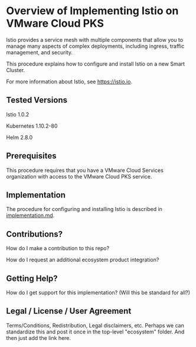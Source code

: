 # Overview of Implementing Istio on VMware Cloud PKS
Istio provides a service mesh with multiple components that allow you to manage many aspects of complex deployments, including ingress, traffic management, and security.

This procedure explains how to configure and install Istio on a new Smart Cluster.

For more information about Istio, see <https://istio.io>.

## Tested Versions
Istio 1.0.2

Kubernetes 1.10.2-80

Helm 2.8.0

## Prerequisites
This procedure requires that you have a VMware Cloud Services organization with access to the VMware Cloud PKS service. 

## Implementation
The procedure for configuring and installing Istio is described in [implementation.md](./implementation.md).

## Contributions?
How do I make a contribution to this repo?

How do I request an additional ecosystem product integration?

## Getting Help?
How do I get support for this implementation? (Will this be standard for all?) 

## Legal / License / User Agreement
Terms/Conditions, Redistribution, Legal disclaimers, etc. Perhaps we can standardize this and post it once in the top-level "ecosystem" folder. And then just add the link here.